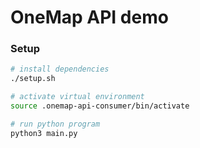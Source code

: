 # OneMap API demo

### Setup

```sh
# install dependencies
./setup.sh

# activate virtual environment
source .onemap-api-consumer/bin/activate

# run python program
python3 main.py
```